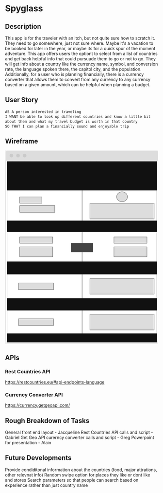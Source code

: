 # Spyglass 

## Description
This app is for the traveler with an itch, but not quite sure how to scratch it. They need to go somewhere, just not sure where. Maybe it's a vacation to be booked for later in the year, or maybe its for a quick spur of the moment adventure. This app offers users the optiont to select from a list of countries and get back helpful info that could pursuade them to go or not to go. They will get info about a country like the currency name, symbol, and conversion rate, the language spoken there, the capitol city, and the population. Additionally, for a user who is planning financially, there is a currency converter that allows them to convert from any currency to any currency based on a given amount, which can be helpful when planning a budget. 


## User Story

```
AS A person interested in traveling
I WANT be able to look up different countries and know a little bit about them and what my travel budget is worth in that country 
SO THAT I can plan a financially sound and enjoyable trip 
```
## Wireframe
![Sample Wireframe](./assets/wireframe-sample.png)
## APIs
### Rest Countries API
https://restcountries.eu/#api-endpoints-language

### Currency Converter API
https://currency.getgeoapi.com/

## Rough Breakdown of Tasks
General front end layout - Jacqueline
Rest Countries API calls and script - Gabriel
Get Geo API curerncy converter calls and script - Greg 
Powerpoint for presentation - Alain

## Future Developments 
Provide condiditonal information about the countries (food, major attrations, other relevnat info)
Random swipe option for places they like or dont like and stores 
Search parameters so that people can search based on experience rather than just country name 


